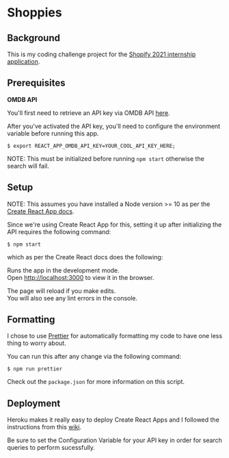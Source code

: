 # Shoppies

## Background

This is my coding challenge project for the [Shopify 2021 internship application](https://jobs.smartrecruiters.com/ni/Shopify/ee14b4f1-62ec-4a47-850b-2311c57f855b-front-end-developer-intern-remote-summer-2021).

## Prerequisites

**OMDB API**

You'll first need to retrieve an API key via OMDB API [here](http://www.omdbapi.com/apikey.aspx).

After you've activated the API key, you'll need to configure the environment variable before running this app.

```
$ export REACT_APP_OMDB_API_KEY=YOUR_COOL_API_KEY_HERE;
```

NOTE: This must be initialized before running `npm start` otherwise the search will fail.

## Setup

NOTE: This assumes you have installed a Node version >= 10 as per the [Create React App docs](https://create-react-app.dev/docs/getting-started/).

Since we're using Create React App for this, setting it up after initializing the API requires the following command:

```
$ npm start
```

which as per the Create React docs does the following:

Runs the app in the development mode.\
Open [http://localhost:3000](http://localhost:3000) to view it in the browser.

The page will reload if you make edits.\
You will also see any lint errors in the console.

## Formatting

I chose to use [Prettier](https://prettier.io/) for automatically formatting my code to have one less thing to worry about.

You can run this after any change via the following command:

```
$ npm run prettier
```

Check out the `package.json` for more information on this script.

## Deployment

Heroku makes it really easy to deploy Create React Apps and I followed the instructions from this [wiki](https://blog.heroku.com/deploying-react-with-zero-configuration).

Be sure to set the Configuration Variable for your API key in order for search queries to perform sucessfully.
